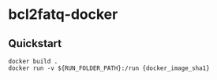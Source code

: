 # bcl2fatq-docker

## Quickstart
```
docker build .
docker run -v ${RUN_FOLDER_PATH}:/run {docker_image_sha1}
```

